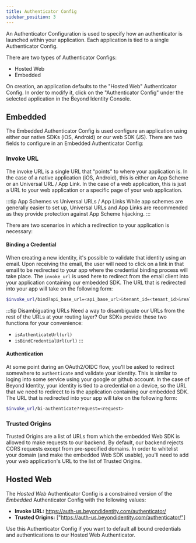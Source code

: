 ```yaml
---
title: Authenticator Config
sidebar_position: 3
---
```


An Authenticator Configuration is used to specify how an authenticator is launched within your application. Each application is tied to a single Authenticator Config.

There are two types of Authenticator Configs:
- Hosted Web
- Embedded

On creation, an application defaults to the "Hosted Web" Authenticator Config. In order to modify it, click on the "Authenticator Config" under the selected application in the Beyond Identity Console.

## Embedded

The Embedded Authenticator Config is used configure an application using either our native SDKs (iOS, Android) or our web SDK (JS). There are two fields to configure in an Embedded Authenticator Config:

### Invoke URL

The invoke URL is a single URL that "points" to where your application is. In the case of a native application (iOS, Android), this is either an App Scheme or an Universal URL / App Link. In the case of a web application, this is just a URL to your web application or a specific page of your web application.

:::tip App Schemes vs Universal URLs / App Links
While app schemes are generally easier to set up, Universal URLs and App Links are recommended as they provide protection against App Scheme hijacking.
:::

There are two scenarios in which a redirection to your application is necessary:

#### Binding a Credential

When creating a new identity, it's possible to validate that identity using an email. Upon receiving the email, the user will need to click on a link in that email to be redirected to your app where the credential binding process will take place. The `invoke_url` is used here to redirect from the email client into your application containing our embedded SDK. The URL that is redirected into your app will take on the following form:

```bash
$invoke_url/bind?api_base_url=<api_base_url>&tenant_id=<tenant_id>&realm_id=<realm_id>&identity_id=<identity_id>&job_id=<job_id>&token=<token>
```

:::tip Disambiguating URLs
Need a way to disambiguate our URLs from the rest of the URLs at your routing layer? Our SDKs provide these two functions for your convenience:
- `isAuthenticateUrl(url)`
- `isBindCredentialUrl(url)`
:::

#### Authentication

At some point during an OAuth2/OIDC flow, you'll be asked to redirect somewhere to `authenticate` and validate your identity. This is similar to loging into some service using your google or github account. In the case of Beyond Identity, your identity is tied to a credential on a device, so the URL that we need to redirect to is the application containing our embedded SDK. The URL that is redirected into your app will take on the following form:

```bash
$invoke_url/bi-authenticate?request=<request>
```

### Trusted Origins

Trusted Origins are a list of URLs from which the embedded Web SDK is allowed to make requests to our backend. By default, our backend rejects CORS requests except from pre-specified domains. In order to whitelist your domain (and make the embedded Web SDK usable), you'll need to add your web application's URL to the list of Trusted Origins.

## Hosted Web

The *Hosted Web* Authenticator Config is a constrained version of the *Embedded* Authenticator Config with the following values:

- **Invoke URL:** https://auth-us.beyondidentity.com/authenticator/
- **Trusted Origins:** ["https://auth-us.beyondidentity.com/authenticator/"]

Use this Authenticator Config if you want to default all bound credentials and authentications to our Hosted Web Authenticator.